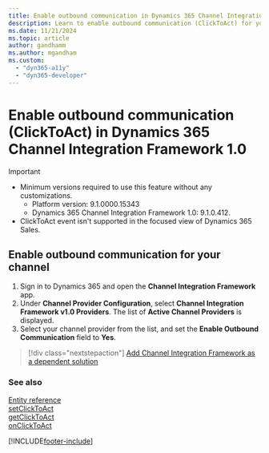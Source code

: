 ```yaml
---
title: Enable outbound communication in Dynamics 365 Channel Integration Framework 1.0 
description: Learn to enable outbound communication (ClickToAct) for your channel in Dynamics 365 Channel Integration Framework 1.0.
ms.date: 11/21/2024
ms.topic: article
author: gandhamm
ms.author: mgandham
ms.custom: 
  - "dyn365-a11y"
  - "dyn365-developer"
---
```


# Enable outbound communication (ClickToAct) in Dynamics 365 Channel Integration Framework 1.0

> [!IMPORTANT]
> - Minimum versions required to use this feature without any customizations.
>    -	Platform version: 9.1.0000.15343
>    -	Dynamics 365 Channel Integration Framework 1.0: 9.1.0.412.
> - ClickToAct event isn't supported in the focused view of Dynamics 365 Sales.

## Enable outbound communication for your channel

1. Sign in to Dynamics 365 and open the **Channel Integration Framework** app.
2. Under **Channel Provider Configuration**, select **Channel Integration Framework v1.0 Providers**. The list of **Active Channel Providers** is displayed.
3. Select your channel provider from the list, and set the **Enable Outbound Communication** field to **Yes**.

> [!div class="nextstepaction"]
> [Add Channel Integration Framework as a dependent solution](add-cif-solution-dependent-solution.md)

### See also

[Entity reference](../develop/reference/entities-attributes/msdyn-ciprovider.md)  
[setClickToAct](../develop/reference/microsoft-ciframework/setClickToAct.md)  
[getClickToAct](../develop/reference/microsoft-ciframework/getClickToAct.md)  
[onClickToAct](../develop/reference/events/onclicktoact.md)  

[!INCLUDE[footer-include](../../../includes/footer-banner.md)]
